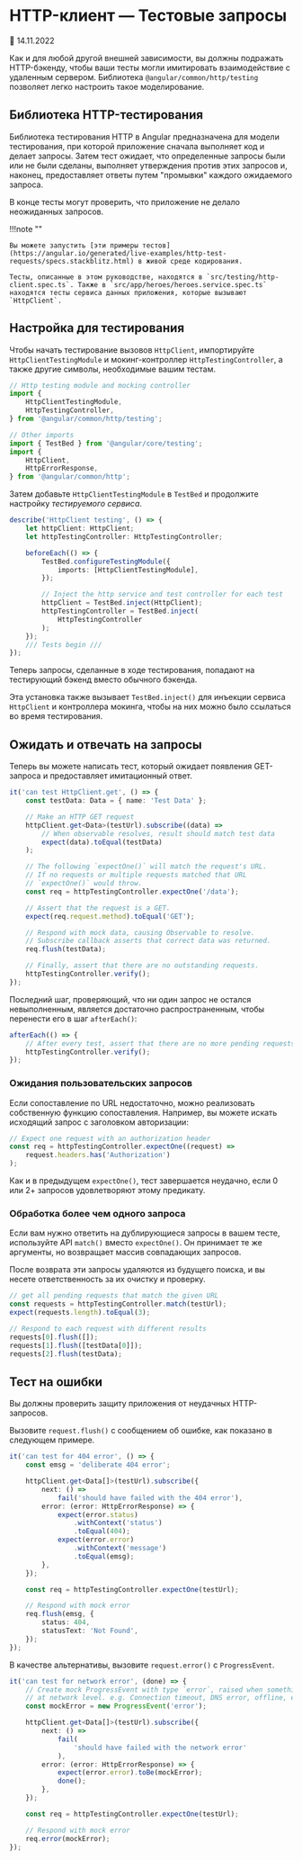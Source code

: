 # HTTP-клиент — Тестовые запросы

:date: 14.11.2022

Как и для любой другой внешней зависимости, вы должны подражать HTTP-бэкенду, чтобы ваши тесты могли имитировать взаимодействие с удаленным сервером. Библиотека `@angular/common/http/testing` позволяет легко настроить такое моделирование.

## Библиотека HTTP-тестирования

Библиотека тестирования HTTP в Angular предназначена для модели тестирования, при которой приложение сначала выполняет код и делает запросы. Затем тест ожидает, что определенные запросы были или не были сделаны, выполняет утверждения против этих запросов и, наконец, предоставляет ответы путем "промывки" каждого ожидаемого запроса.

В конце тесты могут проверить, что приложение не делало неожиданных запросов.

!!!note ""

    Вы можете запустить [эти примеры тестов](https://angular.io/generated/live-examples/http-test-requests/specs.stackblitz.html) в живой среде кодирования.

    Тесты, описанные в этом руководстве, находятся в `src/testing/http-client.spec.ts`. Также в `src/app/heroes/heroes.service.spec.ts` находятся тесты сервиса данных приложения, которые вызывают `HttpClient`.

## Настройка для тестирования

Чтобы начать тестирование вызовов `HttpClient`, импортируйте `HttpClientTestingModule` и мокинг-контроллер `HttpTestingController`, а также другие символы, необходимые вашим тестам.

```ts
// Http testing module and mocking controller
import {
    HttpClientTestingModule,
    HttpTestingController,
} from '@angular/common/http/testing';

// Other imports
import { TestBed } from '@angular/core/testing';
import {
    HttpClient,
    HttpErrorResponse,
} from '@angular/common/http';
```

Затем добавьте `HttpClientTestingModule` в `TestBed` и продолжите настройку _тестируемого сервиса_.

```ts
describe('HttpClient testing', () => {
    let httpClient: HttpClient;
    let httpTestingController: HttpTestingController;

    beforeEach(() => {
        TestBed.configureTestingModule({
            imports: [HttpClientTestingModule],
        });

        // Inject the http service and test controller for each test
        httpClient = TestBed.inject(HttpClient);
        httpTestingController = TestBed.inject(
            HttpTestingController
        );
    });
    /// Tests begin ///
});
```

Теперь запросы, сделанные в ходе тестирования, попадают на тестирующий бэкенд вместо обычного бэкенда.

Эта установка также вызывает `TestBed.inject()` для инъекции сервиса `HttpClient` и контроллера мокинга, чтобы на них можно было ссылаться во время тестирования.

## Ожидать и отвечать на запросы

Теперь вы можете написать тест, который ожидает появления GET-запроса и предоставляет имитационный ответ.

```ts
it('can test HttpClient.get', () => {
    const testData: Data = { name: 'Test Data' };

    // Make an HTTP GET request
    httpClient.get<Data>(testUrl).subscribe((data) =>
        // When observable resolves, result should match test data
        expect(data).toEqual(testData)
    );

    // The following `expectOne()` will match the request's URL.
    // If no requests or multiple requests matched that URL
    // `expectOne()` would throw.
    const req = httpTestingController.expectOne('/data');

    // Assert that the request is a GET.
    expect(req.request.method).toEqual('GET');

    // Respond with mock data, causing Observable to resolve.
    // Subscribe callback asserts that correct data was returned.
    req.flush(testData);

    // Finally, assert that there are no outstanding requests.
    httpTestingController.verify();
});
```

Последний шаг, проверяющий, что ни один запрос не остался невыполненным, является достаточно распространенным, чтобы перенести его в шаг `afterEach()`:

```ts
afterEach(() => {
    // After every test, assert that there are no more pending requests.
    httpTestingController.verify();
});
```

### Ожидания пользовательских запросов

Если сопоставление по URL недостаточно, можно реализовать собственную функцию сопоставления. Например, вы можете искать исходящий запрос с заголовком авторизации:

```ts
// Expect one request with an authorization header
const req = httpTestingController.expectOne((request) =>
    request.headers.has('Authorization')
);
```

Как и в предыдущем `expectOne()`, тест завершается неудачно, если 0 или 2+ запросов удовлетворяют этому предикату.

### Обработка более чем одного запроса

Если вам нужно ответить на дублирующиеся запросы в вашем тесте, используйте API `match()` вместо `expectOne()`. Он принимает те же аргументы, но возвращает массив совпадающих запросов.

После возврата эти запросы удаляются из будущего поиска, и вы несете ответственность за их очистку и проверку.

```ts
// get all pending requests that match the given URL
const requests = httpTestingController.match(testUrl);
expect(requests.length).toEqual(3);

// Respond to each request with different results
requests[0].flush([]);
requests[1].flush([testData[0]]);
requests[2].flush(testData);
```

## Тест на ошибки

Вы должны проверить защиту приложения от неудачных HTTP-запросов.

Вызовите `request.flush()` с сообщением об ошибке, как показано в следующем примере.

```ts
it('can test for 404 error', () => {
    const emsg = 'deliberate 404 error';

    httpClient.get<Data[]>(testUrl).subscribe({
        next: () =>
            fail('should have failed with the 404 error'),
        error: (error: HttpErrorResponse) => {
            expect(error.status)
                .withContext('status')
                .toEqual(404);
            expect(error.error)
                .withContext('message')
                .toEqual(emsg);
        },
    });

    const req = httpTestingController.expectOne(testUrl);

    // Respond with mock error
    req.flush(emsg, {
        status: 404,
        statusText: 'Not Found',
    });
});
```

В качестве альтернативы, вызовите `request.error()` с `ProgressEvent`.

```ts
it('can test for network error', (done) => {
    // Create mock ProgressEvent with type `error`, raised when something goes wrong
    // at network level. e.g. Connection timeout, DNS error, offline, etc.
    const mockError = new ProgressEvent('error');

    httpClient.get<Data[]>(testUrl).subscribe({
        next: () =>
            fail(
                'should have failed with the network error'
            ),
        error: (error: HttpErrorResponse) => {
            expect(error.error).toBe(mockError);
            done();
        },
    });

    const req = httpTestingController.expectOne(testUrl);

    // Respond with mock error
    req.error(mockError);
});
```
